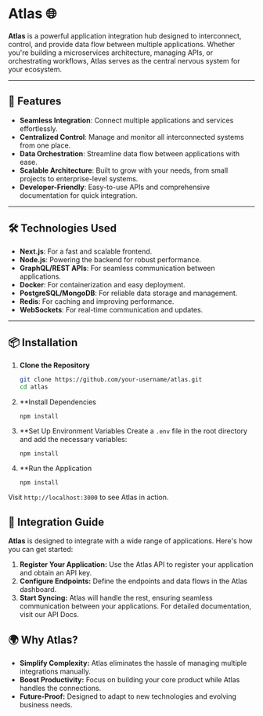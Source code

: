 # Atlas 🌐

**Atlas** is a powerful application integration hub designed to interconnect, control, and provide data flow between multiple applications. Whether you're building a microservices architecture, managing APIs, or orchestrating workflows, Atlas serves as the central nervous system for your ecosystem.

---

## 🚀 Features

- **Seamless Integration**: Connect multiple applications and services effortlessly.
- **Centralized Control**: Manage and monitor all interconnected systems from one place.
- **Data Orchestration**: Streamline data flow between applications with ease.
- **Scalable Architecture**: Built to grow with your needs, from small projects to enterprise-level systems.
- **Developer-Friendly**: Easy-to-use APIs and comprehensive documentation for quick integration.

---

## 🛠️ Technologies Used

- **Next.js**: For a fast and scalable frontend.
- **Node.js**: Powering the backend for robust performance.
- **GraphQL/REST APIs**: For seamless communication between applications.
- **Docker**: For containerization and easy deployment.
- **PostgreSQL/MongoDB**: For reliable data storage and management.
- **Redis**: For caching and improving performance.
- **WebSockets**: For real-time communication and updates.

---

## 📦 Installation

1. **Clone the Repository**
   ```bash
   git clone https://github.com/your-username/atlas.git
   cd atlas
   ```
2. **Install Dependencies
   ```
   npm install
   ```
3. **Set Up Environment Variables
   Create a `.env` file in the root directory and add the necessary variables:
   ```
   npm install
   ```
4. **Run the Application
   ```
   npm install
   ```
  Visit `http://localhost:3000` to see Atlas in action.

## 🧩 Integration Guide

**Atlas** is designed to integrate with a wide range of applications. Here's how you can get started:
1. **Register Your Application:** Use the Atlas API to register your application and obtain an API key.
2. **Configure Endpoints:** Define the endpoints and data flows in the Atlas dashboard.
3. **Start Syncing:** Atlas will handle the rest, ensuring seamless communication between your applications.
For detailed documentation, visit our API Docs.

## 🌍 Why Atlas?
- **Simplify Complexity:** Atlas eliminates the hassle of managing multiple integrations manually.
- **Boost Productivity:** Focus on building your core product while Atlas handles the connections.
- **Future-Proof:** Designed to adapt to new technologies and evolving business needs.
